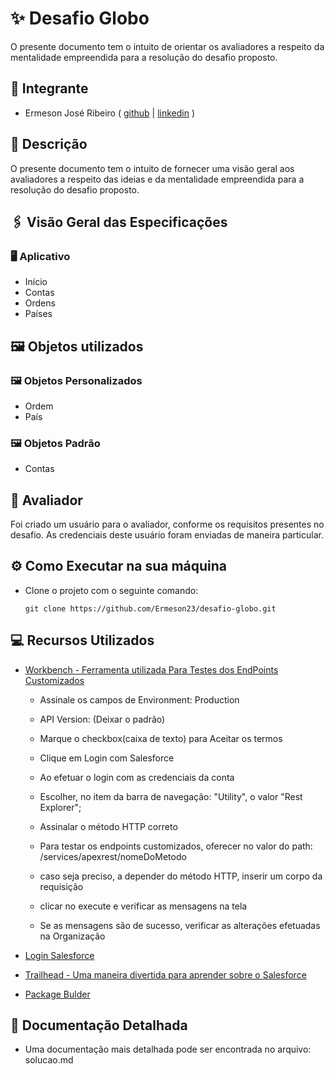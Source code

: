 # ✨ Desafio Globo
O presente documento tem o intuito de orientar os avaliadores a respeito da mentalidade empreendida para a resolução do desafio proposto.
## 👤 Integrante
- Ermeson José Ribeiro
  ( [github](https://github.com/Ermeson23) | [linkedin](https://linkedin.com/in/ermeson-ribeiro-a29121212/) )

## 📄 Descrição
O presente documento tem o intuito de fornecer uma visão geral aos avaliadores a respeito das ideias e da mentalidade empreendida para a resolução do desafio proposto.

## 🖇️ Visão Geral das Especificações 
### 🖥️ Aplicativo  
  - Início
  - Contas
  - Ordens
  - Países

## 🖼️ Objetos utilizados
### 🖼️ Objetos Personalizados
- Ordem
- País

### 🖼️ Objetos Padrão
- Contas

## 👤 Avaliador

Foi criado um usuário para o avaliador, conforme os requisitos presentes no desafio. As credenciais deste usuário foram enviadas de maneira particular.

## ⚙️ Como Executar na sua máquina 
-  Clone o projeto com o seguinte comando: 
    ```
    git clone https://github.com/Ermeson23/desafio-globo.git
    ```

## 💻 Recursos Utilizados
- [Workbench - Ferramenta utilizada Para Testes dos EndPoints Customizados](https://workbench.developerforce.com)
    - Assinale os campos de Environment: Production
    - API Version: (Deixar o padrão)
    - Marque o checkbox(caixa de texto) para Aceitar os termos
    - Clique em Login com Salesforce

    - Ao efetuar o login com as credenciais da conta
    - Escolher, no item da barra de navegação: "Utility", o valor "Rest Explorer";

    - Assinalar o método HTTP correto
    - Para testar os endpoints customizados, oferecer no valor do path: /services/apexrest/nomeDoMetodo
    - caso seja preciso, a depender do método HTTP, inserir um corpo da requisição
    - clicar no execute e verificar as mensagens na tela
    - Se as mensagens são de sucesso, verificar as alterações efetuadas na Organização 
    
- [Login Salesforce](https://login.salesforce.com/)

- [Trailhead - Uma maneira divertida para aprender sobre o Salesforce](https://trailhead.salesforce.com/)

- [Package Bulder](https://packagebuilder.herokuapp.com/)

## 📝 Documentação Detalhada
- Uma documentação mais detalhada pode ser encontrada no arquivo: solucao.md